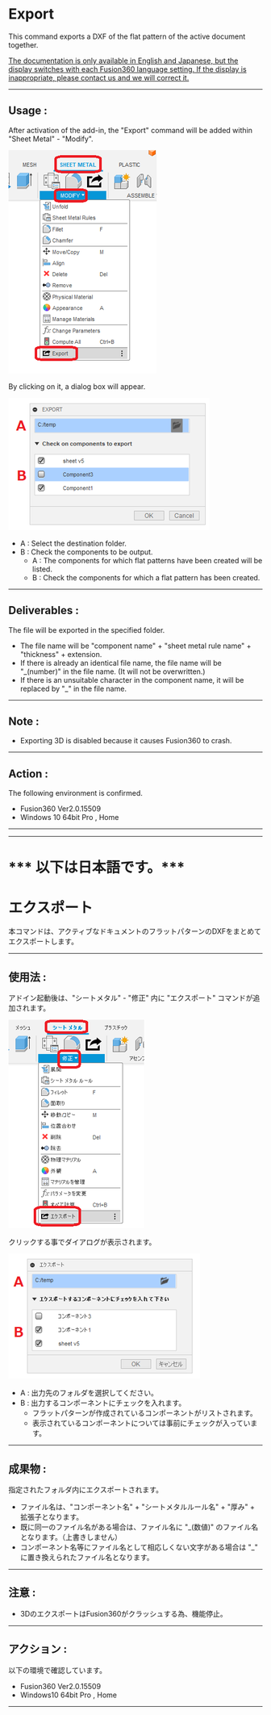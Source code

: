 # **Export**

This command exports a DXF of the flat pattern of the active document together.

<u>The documentation is only available in English and Japanese, but the display switches with each Fusion360 language setting.
If the display is inappropriate, please contact us and we will correct it.</u>

---

## **Usage** :

After activation of the add-in, the "Export" command will be added within "Sheet Metal" - "Modify".

![Alt text](./resources_readme/menu_eng.png)

By clicking on it, a dialog box will appear.

![Alt text](./resources_readme/dialog_eng.png)
+ A : Select the destination folder.
+ B : Check the components to be output.
  + A : The components for which flat patterns have been created will be listed.
  + B : Check the components for which a flat pattern has been created.

---

## **Deliverables** :

The file will be exported in the specified folder.
+ The file name will be "component name" + "sheet metal rule name" + "thickness" + extension.
+ If there is already an identical file name, the file name will be "_(number)" in the file name. (It will not be overwritten.)
+ If there is an unsuitable character in the component name, it will be replaced by "_" in the file name.

---

## **Note** :

- Exporting 3D is disabled because it causes Fusion360 to crash.

---

## **Action** :

The following environment is confirmed.

- Fusion360 Ver2.0.15509
- Windows 10 64bit Pro , Home

---
---

# *** 以下は日本語です。***

# **エクスポート**
本コマンドは、アクティブなドキュメントのフラットパターンのDXFをまとめてエクスポートします。

---

## **使用法** :

アドイン起動後は、"シートメタル" - "修正"  内に "エクスポート" コマンドが追加されます。

![Alt text](./resources_readme/menu_jpn.png)

クリックする事でダイアログが表示されます。

![Alt text](./resources_readme/dialog_jpn.png)
+ A : 出力先のフォルダを選択してください。
+ B : 出力するコンポーネントにチェックを入れます。
  + フラットパターンが作成されているコンポーネントがリストされます。
  + 表示されているコンポーネントについては事前にチェックが入っています。

---

## **成果物** :

指定されたフォルダ内にエクスポートされます。
+ ファイル名は、"コンポーネント名" + "シートメタルルール名" + "厚み" + 拡張子となります。
+ 既に同一のファイル名がある場合は、ファイル名に "_(数値)" のファイル名となります。（上書きしません）
+ コンポーネント名等にファイル名として相応しくない文字がある場合は "_" に置き換えられたファイル名となります。

---

## **注意** :

- 3DのエクスポートはFusion360がクラッシュする為、機能停止。

---

## **アクション** :

以下の環境で確認しています。

- Fusion360 Ver2.0.15509
- Windows10 64bit Pro , Home

---